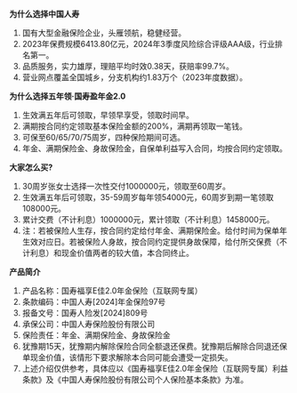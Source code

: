 **为什么选择中国人寿**

1. 国有大型金融保险企业，头雁领航，稳健经营。
2. 2023年保费规模6413.80亿元，2024年3季度风险综合评级AAA级，行业排名第一。
3. 品质服务，实力雄厚，理赔平均时效0.38天，获赔率99.7%。
4. 营业网点覆盖全国城乡，分支机构约1.83万个（2023年度数据）。

**为什么选择五年领·国寿盈年金2.0**

1. 生效满五年后可领取，早领早享受，领取时间早。
2. 满期按合同约定领取基本保险金额的200%，满期再领取一笔钱。
3. 可保至60/65/70/75周岁，四种保险期间可选。
4. 年金、满期保险金、身故保险金，自保单利益写入合同，均按合同约定领取。

**大家怎么买?**

1. 30周岁张女士选择一次性交付1000000元，领取至60周岁。
2. 生效满五年后可领取，35-59周岁每年领54000元，60周岁到期一笔领取108000元。
3. 累计交费（不计利息）1000000元，累计领取（不计利息）1458000元。
4. 注：若被保险人生存，按合同约定给付年金、满期保险金。给付时间为保单年生效对应日。若被保险人身故，按合同约定提供身故保障，给付所交保费（不计利息）和现金价值两者的较大值，本合同终止。

**产品简介**

1. 产品名称：国寿福享E佳2.0年金保险（互联网专属）
2. 条款编码：中国人寿[2024]年金保险97号
3. 报备文号：国寿人险发[2024]809号
4. 承保公司：中国人寿保险股份有限公司
5. 保险责任：年金、满期保险金、身故保险金
6. 犹豫期15天，犹豫期内解除保险合同全额退还保费。犹豫期后解除合同退还保单现金价值，该情形下要求解除本合同可能会遭受一定损失。
7. 上述介绍仅供参考，具体应以《国寿福享E佳2.0年金保险（互联网专属）利益条款》及《中国人寿保险股份有限公司个人保险基本条款》为准。